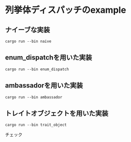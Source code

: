 # 列挙体ディスパッチのexample
## ナイーブな実装
```
cargo run --bin naive
```
## enum_dispatchを用いた実装
```
cargo run --bin enum_dispatch
```
## ambassadorを用いた実装
```
cargo run --bin ambassador
```
## トレイトオブジェクトを用いた実装
```
cargo run --bin trait_object
```
チェック